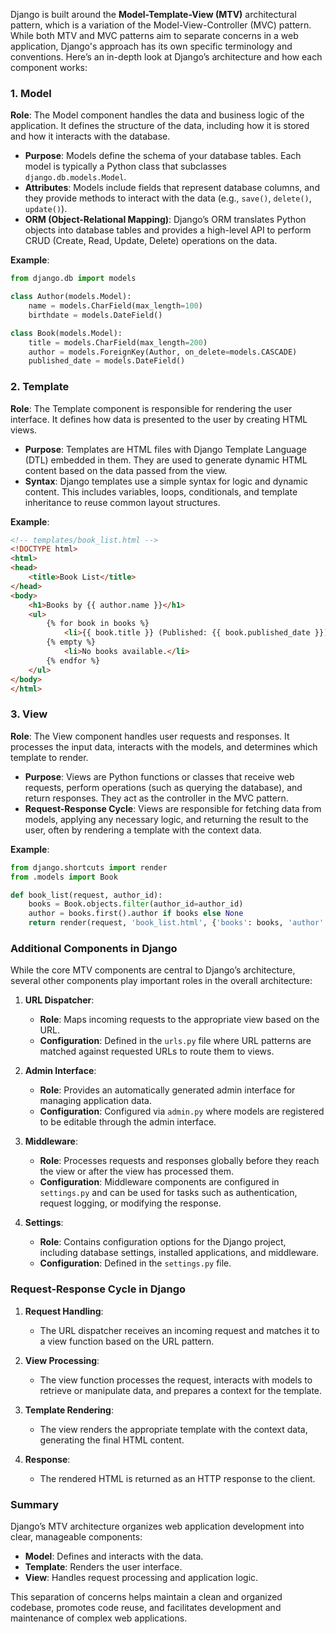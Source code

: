 Django is built around the **Model-Template-View (MTV)** architectural pattern, which is a variation of the Model-View-Controller (MVC) pattern. While both MTV and MVC patterns aim to separate concerns in a web application, Django's approach has its own specific terminology and conventions. Here’s an in-depth look at Django’s architecture and how each component works:

### 1. Model

**Role**: The Model component handles the data and business logic of the application. It defines the structure of the data, including how it is stored and how it interacts with the database.

- **Purpose**: Models define the schema of your database tables. Each model is typically a Python class that subclasses `django.db.models.Model`.
- **Attributes**: Models include fields that represent database columns, and they provide methods to interact with the data (e.g., `save()`, `delete()`, `update()`).
- **ORM (Object-Relational Mapping)**: Django’s ORM translates Python objects into database tables and provides a high-level API to perform CRUD (Create, Read, Update, Delete) operations on the data.

**Example**:
```python
from django.db import models

class Author(models.Model):
    name = models.CharField(max_length=100)
    birthdate = models.DateField()

class Book(models.Model):
    title = models.CharField(max_length=200)
    author = models.ForeignKey(Author, on_delete=models.CASCADE)
    published_date = models.DateField()
```

### 2. Template

**Role**: The Template component is responsible for rendering the user interface. It defines how data is presented to the user by creating HTML views.

- **Purpose**: Templates are HTML files with Django Template Language (DTL) embedded in them. They are used to generate dynamic HTML content based on the data passed from the view.
- **Syntax**: Django templates use a simple syntax for logic and dynamic content. This includes variables, loops, conditionals, and template inheritance to reuse common layout structures.

**Example**:
```html
<!-- templates/book_list.html -->
<!DOCTYPE html>
<html>
<head>
    <title>Book List</title>
</head>
<body>
    <h1>Books by {{ author.name }}</h1>
    <ul>
        {% for book in books %}
            <li>{{ book.title }} (Published: {{ book.published_date }})</li>
        {% empty %}
            <li>No books available.</li>
        {% endfor %}
    </ul>
</body>
</html>
```

### 3. View

**Role**: The View component handles user requests and responses. It processes the input data, interacts with the models, and determines which template to render.

- **Purpose**: Views are Python functions or classes that receive web requests, perform operations (such as querying the database), and return responses. They act as the controller in the MVC pattern.
- **Request-Response Cycle**: Views are responsible for fetching data from models, applying any necessary logic, and returning the result to the user, often by rendering a template with the context data.

**Example**:
```python
from django.shortcuts import render
from .models import Book

def book_list(request, author_id):
    books = Book.objects.filter(author_id=author_id)
    author = books.first().author if books else None
    return render(request, 'book_list.html', {'books': books, 'author': author})
```

### Additional Components in Django

While the core MTV components are central to Django’s architecture, several other components play important roles in the overall architecture:

1. **URL Dispatcher**:
   - **Role**: Maps incoming requests to the appropriate view based on the URL.
   - **Configuration**: Defined in the `urls.py` file where URL patterns are matched against requested URLs to route them to views.

2. **Admin Interface**:
   - **Role**: Provides an automatically generated admin interface for managing application data.
   - **Configuration**: Configured via `admin.py` where models are registered to be editable through the admin interface.

3. **Middleware**:
   - **Role**: Processes requests and responses globally before they reach the view or after the view has processed them.
   - **Configuration**: Middleware components are configured in `settings.py` and can be used for tasks such as authentication, request logging, or modifying the response.

4. **Settings**:
   - **Role**: Contains configuration options for the Django project, including database settings, installed applications, and middleware.
   - **Configuration**: Defined in the `settings.py` file.

### Request-Response Cycle in Django

1. **Request Handling**:
   - The URL dispatcher receives an incoming request and matches it to a view function based on the URL pattern.
   
2. **View Processing**:
   - The view function processes the request, interacts with models to retrieve or manipulate data, and prepares a context for the template.

3. **Template Rendering**:
   - The view renders the appropriate template with the context data, generating the final HTML content.

4. **Response**:
   - The rendered HTML is returned as an HTTP response to the client.

### Summary

Django’s MTV architecture organizes web application development into clear, manageable components:

- **Model**: Defines and interacts with the data.
- **Template**: Renders the user interface.
- **View**: Handles request processing and application logic.

This separation of concerns helps maintain a clean and organized codebase, promotes code reuse, and facilitates development and maintenance of complex web applications.
